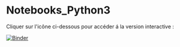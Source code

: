# Notebooks_Python3

Cliquer sur l'icône ci-dessous pour accéder á la version interactive :

[![Binder](https://mybinder.org/badge_logo.svg)](https://mybinder.org/v2/gh/dlefur/Notebooks_Python3/master?urlpath=lab)
